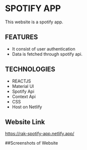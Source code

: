 # SPOTIFY APP
This website is a spotify app.

## FEATURES
* It consist of user authentication
* Data is fetched through spotify api.


## TECHNOLOGIES
* REACTJS
* Material UI
* Spotify Api
* Context Api
* CSS
* Host on Netlify

## Website Link
https://rak-spotify-app.netlify.app/

##Screenshots of Website


